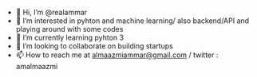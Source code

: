 - 👋 Hi, I’m @realammar
- 👀 I’m interested in pyhton and machine learning/ also backend/API and playing around with some codes
- 🌱 I’m currently learning pyhton 3
- 💞️ I’m looking to collaborate on building startups
- 📫 How to reach me at almaazmiammar@gmail.com / twitter : amalmaazmi

<!---
realammar/realammar is a ✨ special ✨ repository because its `README.md` (this file) appears on your GitHub profile.
You can click the Preview link to take a look at your changes.
--->
